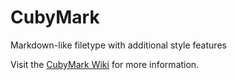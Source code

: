 # CubyMark
Markdown-like filetype with additional style features

Visit the [CubyMark Wiki](https://github.com/Coobyk/CubyMark/wiki) for more information.